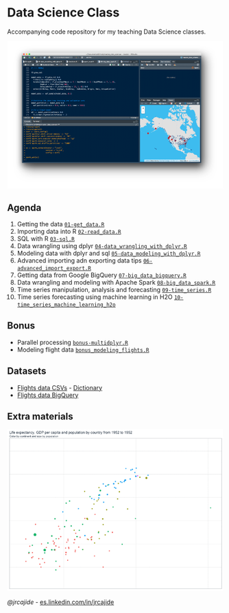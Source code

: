 # Data Science Class
Accompanying code repository for my teaching Data Science classes.

![Rstudio](img/rstudio_ide.png "Rstudio")



## Agenda

1. Getting the data [`01-get_data.R`](01-get_data.R)
2. Importing data into R [`02-read_data.R`](02-read_data.R)
3. SQL with R [`03-sql.R`](03-sql.R)
4. Data wrangling using dplyr [`04-data_wrangling_with_dplyr.R`](04-data_wrangling_with_dplyr.R)
5. Modeling data with dplyr and sql [`05-data_modeling_with_dplyr.R`](05-data_modeling_with_dplyr.R)
6. Advanced importing adn exporting data tips [`06-advanced_import_export.R`](06-advanced_import_export.R)
7. Getting data from Google BigQuery [`07-big_data_bigquery.R`](07-big_data_bigquery.R)
8. Data wrangling and modeling with Apache Spark [`08-big_data_spark.R`](08-big_data_spark.R)
9. Time series manipulation, analysis and forecasting [`09-time_series.R`](09-time_series.R)
10. Time series forecasting using machine learning in H2O [`10-time_series_machine_learning_h2o`](10-time_series_machine_learning_h2o)


## Bonus
* Parallel processing [`bonus-multidplyr.R`](bonus-multidplyr.R)
* Modeling flight data [`bonus_modeling_flights.R`](bonus_modeling_flights.R) 

## Datasets
* [Flights data CSVs](http://stat-computing.org/dataexpo/2009/the-data.html) - [Dictionary](https://www.transtats.bts.gov/Fields.asp?Table_ID=236)
* [Flights data BigQuery](https://bigquery.cloud.google.com/table/datascience-open-data:flights.flights)

## Extra materials
![Rstudio](img/gapminder.gif "Rstudio")

*@jrcajide* - [es.linkedin.com/in/jrcajide
](http://es.linkedin.com/in/jrcajide
)